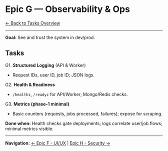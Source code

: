 # Epic G — Observability & Ops

[← Back to Tasks Overview](./Readme.md)

---

**Goal:** See and trust the system in dev/prod.

## Tasks

G1. **Structured Logging** (API & Worker)

* Request IDs, user ID, job ID; JSON logs.

G2. **Health & Readiness**

* `/healthz`, `/readyz` for API/Worker; Mongo/Redis checks.

G3. **Metrics (phase-1 minimal)**

* Basic counters (requests, jobs processed, failures); expose for scraping.

**Done when:** Health checks gate deployments; logs correlate user/job flows; minimal metrics visible.

---

**Navigation:** [← Epic F - UI/UX](./06-epic-f-ui-ux.md) | [Epic H - Security →](./08-epic-h-security.md)